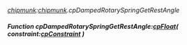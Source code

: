 _[chipmunk](../../modules/chipmunk/chipmunk-module.md):[chipmunk](../../modules/chipmunk/chipmunk-module.md).cpDampedRotarySpringGetRestAngle_
##### Function cpDampedRotarySpringGetRestAngle:[cpFloat](../../modules/chipmunk/chipmunk-cpfloat.md)( constraint:[cpConstraint](../../modules/chipmunk/chipmunk-cpconstraint.md) )
